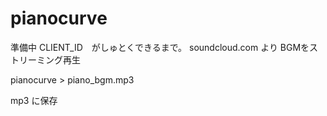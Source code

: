 # pianocurve
準備中
CLIENT_ID　がしゅとくできるまで。
soundcloud.com より BGMをストリーミング再生

pianocurve > piano_bgm.mp3 

mp3 に保存
